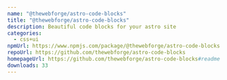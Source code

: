 ```yaml
---
name: "@thewebforge/astro-code-blocks"
title: "@thewebforge/astro-code-blocks"
description: Beautiful code blocks for your astro site
categories:
  - css+ui
npmUrl: https://www.npmjs.com/package/@thewebforge/astro-code-blocks
repoUrl: https://github.com/thewebforge/astro-code-blocks
homepageUrl: https://github.com/thewebforge/astro-code-blocks#readme
downloads: 33
---
```

